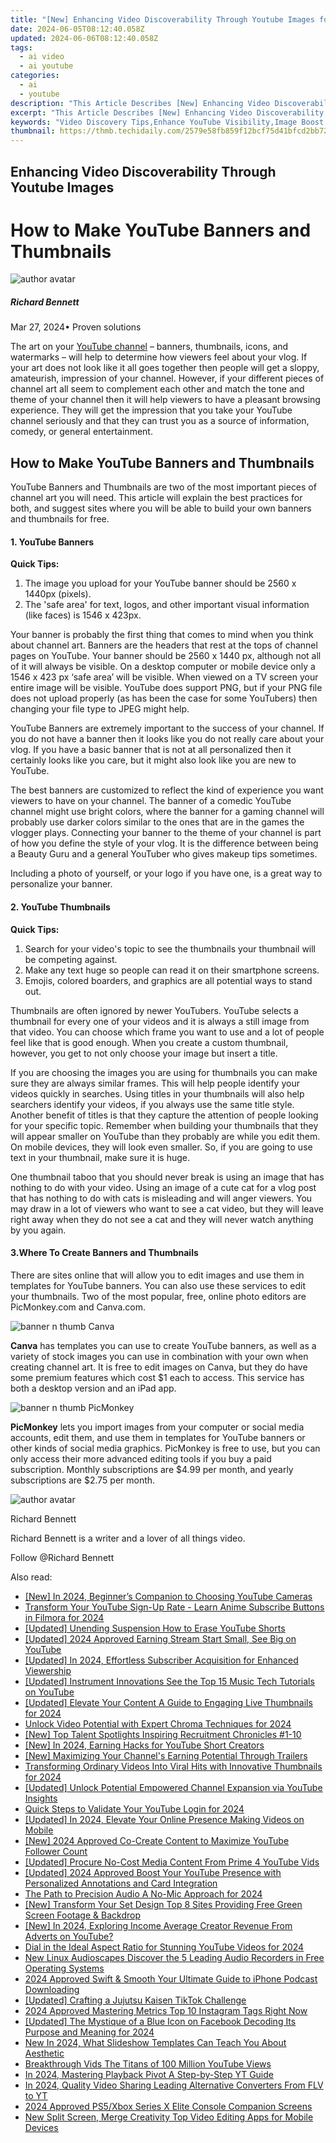 ```yaml
---
title: "[New] Enhancing Video Discoverability Through Youtube Images for 2024"
date: 2024-06-05T08:12:40.058Z
updated: 2024-06-06T08:12:40.058Z
tags:
  - ai video
  - ai youtube
categories:
  - ai
  - youtube
description: "This Article Describes [New] Enhancing Video Discoverability Through Youtube Images for 2024"
excerpt: "This Article Describes [New] Enhancing Video Discoverability Through Youtube Images for 2024"
keywords: "Video Discovery Tips,Enhance YouTube Visibility,Image Boost for Videos,Optimize YT Video Search,Elevate Vids on YouToo,Images for Video Indexing,Boost Video Rankings"
thumbnail: https://thmb.techidaily.com/2579e58fb859f12bcf75d41bfcd2bb7289ef81a099867df0bbc5e1bf070a408f.jpg
---
```


## Enhancing Video Discoverability Through Youtube Images

# How to Make YouTube Banners and Thumbnails

![author avatar](https://images.wondershare.com/filmora/article-images/richard-bennett.jpg)

##### Richard Bennett

 Mar 27, 2024• Proven solutions

The art on your [YouTube channel](https://tools.techidaily.com/wondershare/filmora/download/) – banners, thumbnails, icons, and watermarks – will help to determine how viewers feel about your vlog. If your art does not look like it all goes together then people will get a sloppy, amateurish, impression of your channel. However, if your different pieces of channel art all seem to complement each other and match the tone and theme of your channel then it will help viewers to have a pleasant browsing experience. They will get the impression that you take your YouTube channel seriously and that they can trust you as a source of information, comedy, or general entertainment.

## How to Make YouTube Banners and Thumbnails

YouTube Banners and Thumbnails are two of the most important pieces of channel art you will need. This article will explain the best practices for both, and suggest sites where you will be able to build your own banners and thumbnails for free.

#### 1\. YouTube Banners

**Quick Tips:**

1. The image you upload for your YouTube banner should be 2560 x 1440px (pixels).
2. The 'safe area' for text, logos, and other important visual information (like faces) is 1546 x 423px.

Your banner is probably the first thing that comes to mind when you think about channel art. Banners are the headers that rest at the tops of channel pages on YouTube. Your banner should be 2560 x 1440 px, although not all of it will always be visible. On a desktop computer or mobile device only a 1546 x 423 px ‘safe area’ will be visible. When viewed on a TV screen your entire image will be visible. YouTube does support PNG, but if your PNG file does not upload properly (as has been the case for some YouTubers) then changing your file type to JPEG might help.

YouTube Banners are extremely important to the success of your channel. If you do not have a banner then it looks like you do not really care about your vlog. If you have a basic banner that is not at all personalized then it certainly looks like you care, but it might also look like you are new to YouTube.

The best banners are customized to reflect the kind of experience you want viewers to have on your channel. The banner of a comedic YouTube channel might use bright colors, where the banner for a gaming channel will probably use darker colors similar to the ones that are in the games the vlogger plays. Connecting your banner to the theme of your channel is part of how you define the style of your vlog. It is the difference between being a Beauty Guru and a general YouTuber who gives makeup tips sometimes.

Including a photo of yourself, or your logo if you have one, is a great way to personalize your banner.

#### 2\. YouTube Thumbnails

**Quick Tips:**

1. Search for your video's topic to see the thumbnails your thumbnail will be competing against.
2. Make any text huge so people can read it on their smartphone screens.
3. Emojis, colored boarders, and graphics are all potential ways to stand out.

Thumbnails are often ignored by newer YouTubers. YouTube selects a thumbnail for every one of your videos and it is always a still image from that video. You can choose which frame you want to use and a lot of people feel like that is good enough. When you create a custom thumbnail, however, you get to not only choose your image but insert a title.

If you are choosing the images you are using for thumbnails you can make sure they are always similar frames. This will help people identify your videos quickly in searches. Using titles in your thumbnails will also help searchers identify your videos, if you always use the same title style. Another benefit of titles is that they capture the attention of people looking for your specific topic. Remember when building your thumbnails that they will appear smaller on YouTube than they probably are while you edit them. On mobile devices, they will look even smaller. So, if you are going to use text in your thumbnail, make sure it is huge.

One thumbnail taboo that you should never break is using an image that has nothing to do with your video. Using an image of a cute cat for a vlog post that has nothing to do with cats is misleading and will anger viewers. You may draw in a lot of viewers who want to see a cat video, but they will leave right away when they do not see a cat and they will never watch anything by you again.

#### 3.Where To Create Banners and Thumbnails

There are sites online that will allow you to edit images and use them in templates for YouTube banners. You can also use these services to edit your thumbnails. Two of the most popular, free, online photo editors are PicMonkey.com and Canva.com.

![banner n thumb Canva](https://images.wondershare.com/filmora/article-images/banner-n-thumb-Canva.JPG)

**Canva** has templates you can use to create YouTube banners, as well as a variety of stock images you can use in combination with your own when creating channel art. It is free to edit images on Canva, but they do have some premium features which cost $1 each to access. This service has both a desktop version and an iPad app.

![banner n thumb PicMonkey](https://images.wondershare.com/filmora/article-images/banner-n-thumb-PicMonkey.JPG)

**PicMonkey** lets you import images from your computer or social media accounts, edit them, and use them in templates for YouTube banners or other kinds of social media graphics. PicMonkey is free to use, but you can only access their more advanced editing tools if you buy a paid subscription. Monthly subscriptions are $4.99 per month, and yearly subscriptions are $2.75 per month.

![author avatar](https://images.wondershare.com/filmora/article-images/richard-bennett.jpg)

Richard Bennett

Richard Bennett is a writer and a lover of all things video.

Follow @Richard Bennett

<span class="atpl-alsoreadstyle">Also read:</span>
<div><ul>
<li><a href="https://facebook-video-footage.techidaily.com/new-in-2024-beginners-companion-to-choosing-youtube-cameras/"><u>[New] In 2024, Beginner’s Companion to Choosing YouTube Cameras</u></a></li>
<li><a href="https://facebook-video-footage.techidaily.com/transform-your-youtube-sign-up-rate-learn-anime-subscribe-buttons-in-filmora-for-2024/"><u>Transform Your YouTube Sign-Up Rate - Learn Anime Subscribe Buttons in Filmora for 2024</u></a></li>
<li><a href="https://facebook-video-footage.techidaily.com/updated-unending-suspension-how-to-erase-youtube-shorts/"><u>[Updated] Unending Suspension  How to Erase YouTube Shorts</u></a></li>
<li><a href="https://facebook-video-footage.techidaily.com/updated-2024-approved-earning-stream-start-small-see-big-on-youtube/"><u>[Updated] 2024 Approved  Earning Stream  Start Small, See Big on YouTube</u></a></li>
<li><a href="https://facebook-video-footage.techidaily.com/updated-in-2024-effortless-subscriber-acquisition-for-enhanced-viewership/"><u>[Updated] In 2024, Effortless Subscriber Acquisition for Enhanced Viewership</u></a></li>
<li><a href="https://facebook-video-footage.techidaily.com/updated-instrument-innovations-see-the-top-15-music-tech-tutorials-on-youtube/"><u>[Updated] Instrument Innovations  See the Top 15 Music Tech Tutorials on YouTube</u></a></li>
<li><a href="https://facebook-video-footage.techidaily.com/updated-elevate-your-content-a-guide-to-engaging-live-thumbnails-for-2024/"><u>[Updated] Elevate Your Content  A Guide to Engaging Live Thumbnails for 2024</u></a></li>
<li><a href="https://facebook-video-footage.techidaily.com/unlock-video-potential-with-expert-chroma-techniques-for-2024/"><u>Unlock Video Potential with Expert Chroma Techniques for 2024</u></a></li>
<li><a href="https://facebook-video-footage.techidaily.com/new-top-talent-spotlights-inspiring-recruitment-chronicles-1-10/"><u>[New] Top Talent Spotlights  Inspiring Recruitment Chronicles #1-10</u></a></li>
<li><a href="https://facebook-video-footage.techidaily.com/new-in-2024-earning-hacks-for-youtube-short-creators/"><u>[New] In 2024, Earning Hacks for YouTube Short Creators</u></a></li>
<li><a href="https://facebook-video-footage.techidaily.com/new-maximizing-your-channels-earning-potential-through-trailers/"><u>[New] Maximizing Your Channel's Earning Potential Through Trailers</u></a></li>
<li><a href="https://facebook-video-footage.techidaily.com/transforming-ordinary-videos-into-viral-hits-with-innovative-thumbnails-for-2024/"><u>Transforming Ordinary Videos Into Viral Hits with Innovative Thumbnails for 2024</u></a></li>
<li><a href="https://facebook-video-footage.techidaily.com/updated-unlock-potential-empowered-channel-expansion-via-youtube-insights/"><u>[Updated] Unlock Potential  Empowered Channel Expansion via YouTube Insights</u></a></li>
<li><a href="https://facebook-video-footage.techidaily.com/quick-steps-to-validate-your-youtube-login-for-2024/"><u>Quick Steps to Validate Your YouTube Login for 2024</u></a></li>
<li><a href="https://facebook-video-footage.techidaily.com/updated-in-2024-elevate-your-online-presence-making-videos-on-mobile/"><u>[Updated] In 2024, Elevate Your Online Presence  Making Videos on Mobile</u></a></li>
<li><a href="https://facebook-video-footage.techidaily.com/new-2024-approved-co-create-content-to-maximize-youtube-follower-count/"><u>[New] 2024 Approved  Co-Create Content to Maximize YouTube Follower Count</u></a></li>
<li><a href="https://facebook-video-footage.techidaily.com/updated-procure-no-cost-media-content-from-prime-4-youtube-vids/"><u>[Updated] Procure No-Cost Media Content From Prime 4 YouTube Vids</u></a></li>
<li><a href="https://facebook-video-footage.techidaily.com/updated-2024-approved-boost-your-youtube-presence-with-personalized-annotations-and-card-integration/"><u>[Updated] 2024 Approved  Boost Your YouTube Presence with Personalized Annotations and Card Integration</u></a></li>
<li><a href="https://facebook-video-footage.techidaily.com/the-path-to-precision-audio-a-no-mic-approach-for-2024/"><u>The Path to Precision Audio  A No-Mic Approach for 2024</u></a></li>
<li><a href="https://facebook-video-footage.techidaily.com/new-transform-your-set-design-top-8-sites-providing-free-green-screen-footage-and-backdrop/"><u>[New] Transform Your Set Design  Top 8 Sites Providing Free Green Screen Footage & Backdrop</u></a></li>
<li><a href="https://facebook-video-footage.techidaily.com/new-in-2024-exploring-income-average-creator-revenue-from-adverts-on-youtube/"><u>[New] In 2024, Exploring Income  Average Creator Revenue From Adverts on YouTube?</u></a></li>
<li><a href="https://youtube-videos.techidaily.com/dial-in-the-ideal-aspect-ratio-for-stunning-youtube-videos-for-2024/"><u>Dial in the Ideal Aspect Ratio for Stunning YouTube Videos for 2024</u></a></li>
<li><a href="https://audio-editing.techidaily.com/new-linux-audioscapes-discover-the-5-leading-audio-recorders-in-free-operating-systems/"><u>New Linux Audioscapes Discover the 5 Leading Audio Recorders in Free Operating Systems</u></a></li>
<li><a href="https://some-approaches.techidaily.com/2024-approved-swift-and-smooth-your-ultimate-guide-to-iphone-podcast-downloading/"><u>2024 Approved  Swift & Smooth  Your Ultimate Guide to iPhone Podcast Downloading</u></a></li>
<li><a href="https://tiktok-video-recordings.techidaily.com/updated-crafting-a-jujutsu-kaisen-tiktok-challenge/"><u>[Updated] Crafting a Jujutsu Kaisen TikTok Challenge</u></a></li>
<li><a href="https://instagram-clips.techidaily.com/2024-approved-mastering-metrics-top-10-instagram-tags-right-now/"><u>2024 Approved  Mastering Metrics  Top 10 Instagram Tags Right Now</u></a></li>
<li><a href="https://facebook-clips.techidaily.com/updated-the-mystique-of-a-blue-icon-on-facebook-decoding-its-purpose-and-meaning-for-2024/"><u>[Updated] The Mystique of a Blue Icon on Facebook  Decoding Its Purpose and Meaning for 2024</u></a></li>
<li><a href="https://ai-video-editing.techidaily.com/new-in-2024-what-slideshow-templates-can-teach-you-about-aesthetic/"><u>New In 2024, What Slideshow Templates Can Teach You About Aesthetic</u></a></li>
<li><a href="https://youtube-videos.techidaily.com/breakthrough-vids-the-titans-of-100-million-youtube-views/"><u>Breakthrough Vids  The Titans of 100 Million YouTube Views</u></a></li>
<li><a href="https://youtube-help.techidaily.com/in-2024-mastering-playback-pivot-a-step-by-step-yt-guide/"><u>In 2024, Mastering Playback Pivot  A Step-by-Step YT Guide</u></a></li>
<li><a href="https://youtube-stream.techidaily.com/in-2024-quality-video-sharing-leading-alternative-converters-from-flv-to-yt/"><u>In 2024, Quality Video Sharing  Leading Alternative Converters From FLV to YT</u></a></li>
<li><a href="https://extra-guidance.techidaily.com/2024-approved-ps5xbox-series-x-elite-console-companion-screens/"><u>2024 Approved  PS5/Xbox Series X  Elite Console Companion Screens</u></a></li>
<li><a href="https://ai-video-tools.techidaily.com/new-split-screen-merge-creativity-top-video-editing-apps-for-mobile-devices/"><u>New Split Screen, Merge Creativity Top Video Editing Apps for Mobile Devices</u></a></li>
</ul></div>

<ins class="adsbygoogle"
      style="display:block"
      data-ad-client="ca-pub-7571918770474297"
      data-ad-slot="8358498916"
      data-ad-format="auto"
      data-full-width-responsive="true"></ins>